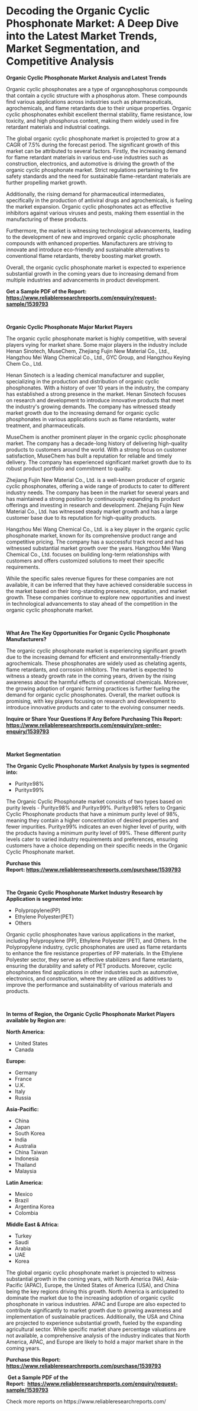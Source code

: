 <p><h1>Decoding the Organic Cyclic Phosphonate Market: A Deep Dive into the Latest Market Trends, Market Segmentation, and Competitive Analysis</h1></p><p><strong>Organic Cyclic Phosphonate Market Analysis and Latest Trends</strong></p>
<p><p>Organic cyclic phosphonates are a type of organophosphorus compounds that contain a cyclic structure with a phosphorus atom. These compounds find various applications across industries such as pharmaceuticals, agrochemicals, and flame retardants due to their unique properties. Organic cyclic phosphonates exhibit excellent thermal stability, flame resistance, low toxicity, and high phosphorus content, making them widely used in fire retardant materials and industrial coatings.</p><p>The global organic cyclic phosphonate market is projected to grow at a CAGR of 7.5% during the forecast period. The significant growth of this market can be attributed to several factors. Firstly, the increasing demand for flame retardant materials in various end-use industries such as construction, electronics, and automotive is driving the growth of the organic cyclic phosphonate market. Strict regulations pertaining to fire safety standards and the need for sustainable flame-retardant materials are further propelling market growth.</p><p>Additionally, the rising demand for pharmaceutical intermediates, specifically in the production of antiviral drugs and agrochemicals, is fueling the market expansion. Organic cyclic phosphonates act as effective inhibitors against various viruses and pests, making them essential in the manufacturing of these products.</p><p>Furthermore, the market is witnessing technological advancements, leading to the development of new and improved organic cyclic phosphonate compounds with enhanced properties. Manufacturers are striving to innovate and introduce eco-friendly and sustainable alternatives to conventional flame retardants, thereby boosting market growth.</p><p>Overall, the organic cyclic phosphonate market is expected to experience substantial growth in the coming years due to increasing demand from multiple industries and advancements in product development.</p></p>
<p><strong>Get a Sample PDF of the Report:&nbsp; <a href="https://www.reliableresearchreports.com/enquiry/request-sample/1539793">https://www.reliableresearchreports.com/enquiry/request-sample/1539793</a></strong></p>
<p>&nbsp;</p>
<p><strong>Organic Cyclic Phosphonate Major Market Players</strong></p>
<p><p>The organic cyclic phosphonate market is highly competitive, with several players vying for market share. Some major players in the industry include Henan Sinotech, MuseChem, Zhejiang Fujin New Material Co., Ltd., Hangzhou Mei Wang Chemical Co., Ltd., GYC Group, and Hangzhou Keying Chem Co., Ltd.</p><p>Henan Sinotech is a leading chemical manufacturer and supplier, specializing in the production and distribution of organic cyclic phosphonates. With a history of over 10 years in the industry, the company has established a strong presence in the market. Henan Sinotech focuses on research and development to introduce innovative products that meet the industry's growing demands. The company has witnessed steady market growth due to the increasing demand for organic cyclic phosphonates in various applications such as flame retardants, water treatment, and pharmaceuticals.</p><p>MuseChem is another prominent player in the organic cyclic phosphonate market. The company has a decade-long history of delivering high-quality products to customers around the world. With a strong focus on customer satisfaction, MuseChem has built a reputation for reliable and timely delivery. The company has experienced significant market growth due to its robust product portfolio and commitment to quality.</p><p>Zhejiang Fujin New Material Co., Ltd. is a well-known producer of organic cyclic phosphonates, offering a wide range of products to cater to different industry needs. The company has been in the market for several years and has maintained a strong position by continuously expanding its product offerings and investing in research and development. Zhejiang Fujin New Material Co., Ltd. has witnessed steady market growth and has a large customer base due to its reputation for high-quality products.</p><p>Hangzhou Mei Wang Chemical Co., Ltd. is a key player in the organic cyclic phosphonate market, known for its comprehensive product range and competitive pricing. The company has a successful track record and has witnessed substantial market growth over the years. Hangzhou Mei Wang Chemical Co., Ltd. focuses on building long-term relationships with customers and offers customized solutions to meet their specific requirements.</p><p>While the specific sales revenue figures for these companies are not available, it can be inferred that they have achieved considerable success in the market based on their long-standing presence, reputation, and market growth. These companies continue to explore new opportunities and invest in technological advancements to stay ahead of the competition in the organic cyclic phosphonate market.</p></p>
<p>&nbsp;</p>
<p><strong>What Are The Key Opportunities For Organic Cyclic Phosphonate Manufacturers?</strong></p>
<p><p>The organic cyclic phosphonate market is experiencing significant growth due to the increasing demand for efficient and environmentally-friendly agrochemicals. These phosphonates are widely used as chelating agents, flame retardants, and corrosion inhibitors. The market is expected to witness a steady growth rate in the coming years, driven by the rising awareness about the harmful effects of conventional chemicals. Moreover, the growing adoption of organic farming practices is further fueling the demand for organic cyclic phosphonates. Overall, the market outlook is promising, with key players focusing on research and development to introduce innovative products and cater to the evolving consumer needs.</p></p>
<p><strong>Inquire or Share Your Questions If Any Before Purchasing This Report: <a href="https://www.reliableresearchreports.com/enquiry/pre-order-enquiry/1539793">https://www.reliableresearchreports.com/enquiry/pre-order-enquiry/1539793</a></strong></p>
<p>&nbsp;</p>
<p><strong>Market Segmentation</strong></p>
<p><strong>The Organic Cyclic Phosphonate Market Analysis by types is segmented into:</strong></p>
<p><ul><li>Purity≥98%</li><li>Purity≥99%</li></ul></p>
<p><p>The Organic Cyclic Phosphonate market consists of two types based on purity levels - Purity≥98% and Purity≥99%. Purity≥98% refers to Organic Cyclic Phosphonate products that have a minimum purity level of 98%, meaning they contain a higher concentration of desired properties and fewer impurities. Purity≥99% indicates an even higher level of purity, with the products having a minimum purity level of 99%. These different purity levels cater to varied industry requirements and preferences, ensuring customers have a choice depending on their specific needs in the Organic Cyclic Phosphonate market.</p></p>
<p><strong>Purchase this Report:&nbsp;<a href="https://www.reliableresearchreports.com/purchase/1539793">https://www.reliableresearchreports.com/purchase/1539793</a></strong></p>
<p>&nbsp;</p>
<p><strong>The Organic Cyclic Phosphonate Market Industry Research by Application is segmented into:</strong></p>
<p><ul><li>Polypropylene(PP)</li><li>Ethylene Polyester(PET)</li><li>Others</li></ul></p>
<p><p>Organic cyclic phosphonates have various applications in the market, including Polypropylene (PP), Ethylene Polyester (PET), and Others. In the Polypropylene industry, cyclic phosphonates are used as flame retardants to enhance the fire resistance properties of PP materials. In the Ethylene Polyester sector, they serve as effective stabilizers and flame retardants, ensuring the durability and safety of PET products. Moreover, cyclic phosphonates find applications in other industries such as automotive, electronics, and construction, where they are utilized as additives to improve the performance and sustainability of various materials and products.</p></p>
<p>&nbsp;</p>
<p><strong>In terms of Region, the Organic Cyclic Phosphonate Market Players available by Region are:</strong></p>
<p>
    <p> <strong> North America: </strong>
        <ul>
            <li>United States</li>
            <li>Canada</li>
        </ul>
        </p> 
    <p> <strong> Europe: </strong>
        <ul>
            <li>Germany</li>
            <li>France</li>
            <li>U.K.</li>
            <li>Italy</li>
            <li>Russia</li>
        </ul>
        </p> 
    <p> <strong> Asia-Pacific: </strong>
        <ul>
            <li>China</li>
            <li>Japan</li>
            <li>South Korea</li>
            <li>India</li>
            <li>Australia</li>
            <li>China Taiwan</li>
            <li>Indonesia</li>
            <li>Thailand</li>
            <li>Malaysia</li>
        </ul>
        </p> 
    <p> <strong> Latin America: </strong>
        <ul>
            <li>Mexico</li>
            <li>Brazil</li>
            <li>Argentina Korea</li>
            <li>Colombia</li>
        </ul>
        </p> 
    <p> <strong> Middle East & Africa: </strong>
        <ul>
            <li>Turkey</li>
            <li>Saudi</li>
            <li>Arabia</li>
            <li>UAE</li>
            <li>Korea</li>
        </ul>
    </p>
    </p>
<p><p>The global organic cyclic phosphonate market is projected to witness substantial growth in the coming years, with North America (NA), Asia-Pacific (APAC), Europe, the United States of America (USA), and China being the key regions driving this growth. North America is anticipated to dominate the market due to the increasing adoption of organic cyclic phosphonate in various industries. APAC and Europe are also expected to contribute significantly to market growth due to growing awareness and implementation of sustainable practices. Additionally, the USA and China are projected to experience substantial growth, fueled by the expanding agricultural sector. While specific market share percentage valuations are not available, a comprehensive analysis of the industry indicates that North America, APAC, and Europe are likely to hold a major market share in the coming years.</p></p>
<p><strong>Purchase this Report: <a href="https://www.reliableresearchreports.com/purchase/1539793">https://www.reliableresearchreports.com/purchase/1539793</a></strong></p>
<p>&nbsp;<strong>Get a Sample PDF of the Report:&nbsp;&nbsp;<a href="https://www.reliableresearchreports.com/enquiry/request-sample/1539793">https://www.reliableresearchreports.com/enquiry/request-sample/1539793</a></strong></p>
<p><strong></strong></p>
<p>Check more reports on https://www.reliableresearchreports.com/</p>